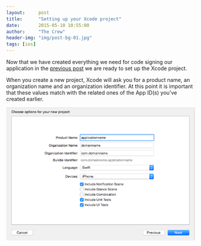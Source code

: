 ```yaml
---
layout:     post
title:      "Setting up your Xcode project"
date:       2015-05-10 10:55:00
author:     "The Crew"
header-img: "img/post-bg-01.jpg"
tags: [ios]
---
```


Now that we have created everything we need for code signing our application in the [previous post](http://ciforios.github.io/2015/05/08/Code-Signing/) we are ready to set up the Xcode project.

When you create a new project, Xcode will ask you for a product name, an organization name and an organization identifier. At this point it is important that these values match with the related ones of the App ID(s) you've created earlier.

![image](/img/xcode-create-project.png)